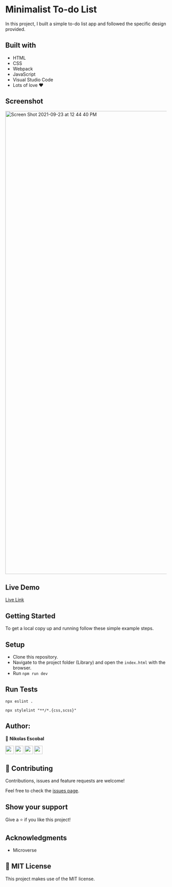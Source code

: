 # Minimalist To-do List

In this project, I built a simple to-do list app and followed the specific design provided. 

## Built with

- HTML
- CSS
- Webpack
- JavaScript
- Visual Studio Code
- Lots of love :heart:

## Screenshot

<img width="1440" alt="Screen Shot 2021-09-23 at 12 44 40 PM" src="https://user-images.githubusercontent.com/62937819/134456534-b94095f0-863e-4f30-8b82-d4eb1244320e.png">


## Live Demo

[Live Link](https://raw.githack.com/nikoescobal/minimalist-taskList/feature/dist/index.html)


## Getting Started

To get a local copy up and running follow these simple example steps.

## Setup

- Clone this repository. 
- Navigate to the project folder (Library) and open the ``index.html`` with the browser.
- Run `npm run dev`

## Run Tests

```
npx eslint .
```
```
npx stylelint "**/*.{css,scss}"
```

## Author:

👤 **Nikolas Escobal**

[<code><img height="26" src="https://cdn.iconscout.com/icon/free/png-256/github-153-675523.png"></code>](https://github.com/nikoescobal)
[<code><img height="26" src="https://upload.wikimedia.org/wikipedia/sco/thumb/9/9f/Twitter_bird_logo_2012.svg/1200px-Twitter_bird_logo_2012.svg.png"></code>](https://twitter.com/nikoescobal)
[<code><img height="26" src="https://upload.wikimedia.org/wikipedia/commons/thumb/c/c9/Linkedin.svg/1200px-Linkedin.svg.png"></code>](https://www.linkedin.com/in/nikolas-escobal/)
 <a href="mailto:niko.escobal@gmail.com?subject=Sup Niko?"><img height="26" src="https://cdn.worldvectorlogo.com/logos/official-gmail-icon-2020-.svg"></a>
 

## 🤝 Contributing

Contributions, issues and feature requests are welcome!

Feel free to check the [issues page](https://github.com/nikoescobal/members-only/issues).

## Show your support

Give a ⭐️ if you like this project!

## Acknowledgments

- Microverse

## 📝 MIT License

This project makes use of the MIT license.
